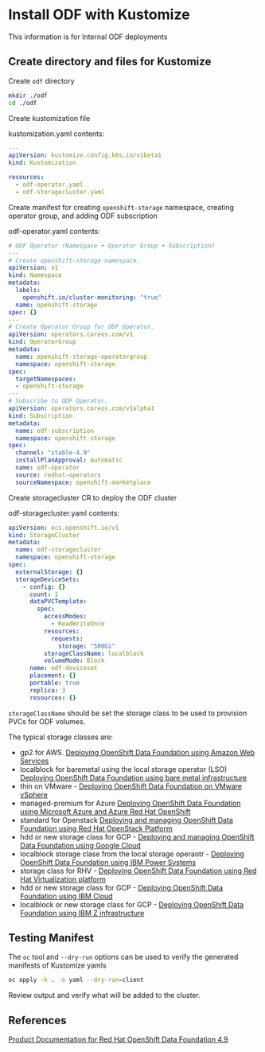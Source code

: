 # Install ODF with Kustomize

This information is for Internal ODF deployments

## Create directory and files for Kustomize

Create `odf` directory

```bash
mkdir ./odf
cd ./odf
```

Create kustomization file

kustomization.yaml contents:

```yaml
---  
apiVersion: kustomize.config.k8s.io/v1beta1
kind: Kustomization

resources:
  - odf-operator.yaml
  - odf-storagecluster.yaml
```

Create manifest for creating `openshift-storage` namespace, creating operator group, and adding ODF subscription

odf-operator.yaml contents:

```yaml
# ODF Operator (Namespace + Operator Group + Subscription)
---
# Create openshift-storage namespace.
apiVersion: v1
kind: Namespace
metadata:
  labels:
    openshift.io/cluster-monitoring: "true"
  name: openshift-storage
spec: {}
---
# Create Operator Group for ODF Operator.
apiVersion: operators.coreos.com/v1
kind: OperatorGroup
metadata:
  name: openshift-storage-operatorgroup
  namespace: openshift-storage
spec:
  targetNamespaces:
  - openshift-storage
---
# Subscribe to ODF Operator.
apiVersion: operators.coreos.com/v1alpha1
kind: Subscription
metadata:
  name: odf-subscription
  namespace: openshift-storage
spec:
  channel: "stable-4.9"
  installPlanApproval: Automatic
  name: odf-operator
  source: redhat-operators
  sourceNamespace: openshift-marketplace
```

Create storagecluster CR to deploy the ODF cluster

odf-storagecluster.yaml contents:

```yaml
apiVersion: ocs.openshift.io/v1
kind: StorageCluster
metadata:
  name: odf-storagecluster
  namespace: openshift-storage
spec:
  externalStorage: {}
  storageDeviceSets:
    - config: {}
      count: 1 
      dataPVCTemplate:
        spec:
          accessModes:
            - ReadWriteOnce
          resources:
            requests:
              storage: "500Gi"
          storageClassName: localblock
          volumeMode: Block
      name: odf-deviceset
      placement: {}
      portable: true
      replica: 3
      resources: {}
```

`storageClassName` should be set the storage class to be used to provision PVCs for ODF volumes.

The typical storage classes are:

- gp2 for AWS. [Deploying OpenShift Data Foundation using Amazon Web Services](https://access.redhat.com/documentation/en-us/red_hat_openshift_data_foundation/4.9/html/deploying_openshift_data_foundation_using_amazon_web_services/deploy-using-dynamic-storage-devices-aws#creating-an-openshift-data-foundation-service_cloud-storage)
- localblock for baremetal using the local storage operator (LSO) [Deploying OpenShift Data Foundation using bare metal infrastructure](https://access.redhat.com/documentation/en-us/red_hat_openshift_data_foundation/4.9/html/deploying_openshift_data_foundation_using_bare_metal_infrastructure/deploy-using-local-storage-devices-bm#creating-openshift-data-foundation-cluster-on-bare-metal_local-bare-metal)
- thin on VMware - [Deploying OpenShift Data Foundation on VMware vSphere](https://access.redhat.com/documentation/en-us/red_hat_openshift_data_foundation/4.9/html/deploying_openshift_data_foundation_using_amazon_web_services/deploy-using-dynamic-storage-devices-aws#creating-an-openshift-data-foundation-service_cloud-storage)
- managed-premium for Azure [Deploying OpenShift Data Foundation using Microsoft Azure and Azure Red Hat OpenShift](https://access.redhat.com/documentation/en-us/red_hat_openshift_data_foundation/4.9/html/deploying_openshift_data_foundation_using_microsoft_azure_and_azure_red_hat_openshift/deploying-openshift-data-foundation-on-microsoft-azure_azure#creating-an-openshift-data-foundation-service_azure)
- standard for Openstack [Deploying and managing OpenShift Data Foundation using Red Hat OpenStack Platform](https://access.redhat.com/documentation/en-us/red_hat_openshift_data_foundation/4.9/html/deploying_and_managing_openshift_data_foundation_using_red_hat_openstack_platform/deploying_openshift_data_foundation_on_red_hat_openstack_platform_in_internal_mode#creating-an-openshift-data-foundation-service_internal-osp)
- hdd or new storage class for GCP - [Deploying and managing OpenShift Data Foundation using Google Cloud](https://access.redhat.com/documentation/en-us/red_hat_openshift_data_foundation/4.9/html/deploying_and_managing_openshift_data_foundation_using_google_cloud/deploying_openshift_data_foundation_on_google_cloud#creating-an-openshift-data-foundation-service_gcp)
- localblock storage clase from the local storage operaotr  - [Deploying OpenShift Data Foundation using IBM Power Systems](https://access.redhat.com/documentation/en-us/red_hat_openshift_data_foundation/4.9/html/deploying_openshift_data_foundation_using_ibm_power_systems/deploy-using-local-storage-devices-ibm-power#creating-openshift-data-foundation-cluster-on-ibm-power_local-ibm-power)
- storage class for RHV - [Deploying OpenShift Data Foundation using Red Hat Virtualization platform](https://access.redhat.com/documentation/en-us/red_hat_openshift_data_foundation/4.9/html/deploying_openshift_data_foundation_using_red_hat_virtualization_platform/deploy-using-dynamic-storage-devices-rhv#creating-an-openshift-data-foundation-service_dynamicrhv-storage)
- hdd or new storage class for GCP - [Deploying OpenShift Data Foundation using IBM Cloud](https://access.redhat.com/documentation/en-us/red_hat_openshift_data_foundation/4.9/html/deploying_openshift_data_foundation_using_ibm_cloud)
- localblock or new storage class for GCP - [Deploying OpenShift Data Foundation using IBM Z infrastructure](https://access.redhat.com/documentation/en-us/red_hat_openshift_data_foundation/4.9/html/deploying_openshift_data_foundation_using_ibm_z_infrastructure/deploy-using-local-storage-devices-ibmz#creating-openshift-data-foundation-cluster-on-ibmz_ibmz)

## Testing Manifest

The `oc` tool and `--dry-run` options can be used to verify the generated manifests of Kustomize yamls

```bash
oc apply -k . -o yaml --dry-run=client
```

Review output and verify what will be added to the cluster.

## References

[Product Documentation for Red Hat OpenShift Data Foundation 4.9](https://access.redhat.com/documentation/en-us/red_hat_openshift_data_foundation/4.9)
